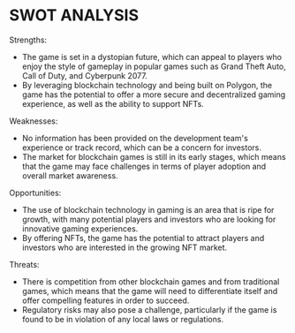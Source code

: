 # SWOT ANALYSIS

Strengths:

* The game is set in a dystopian future, which can appeal to players who enjoy the style of gameplay in popular games such as Grand Theft Auto, Call of Duty, and Cyberpunk 2077.
* By leveraging blockchain technology and being built on Polygon, the game has the potential to offer a more secure and decentralized gaming experience, as well as the ability to support NFTs.

Weaknesses:

* No information has been provided on the development team's experience or track record, which can be a concern for investors.
* The market for blockchain games is still in its early stages, which means that the game may face challenges in terms of player adoption and overall market awareness.

Opportunities:

* The use of blockchain technology in gaming is an area that is ripe for growth, with many potential players and investors who are looking for innovative gaming experiences.
* By offering NFTs, the game has the potential to attract players and investors who are interested in the growing NFT market.

Threats:

* There is competition from other blockchain games and from traditional games, which means that the game will need to differentiate itself and offer compelling features in order to succeed.
* Regulatory risks may also pose a challenge, particularly if the game is found to be in violation of any local laws or regulations.
